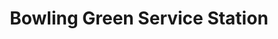 ---
title: "Bowling Green Service Station"
url: /lancaster/bowling-green-service-station/
shop: Lebensmittel
---